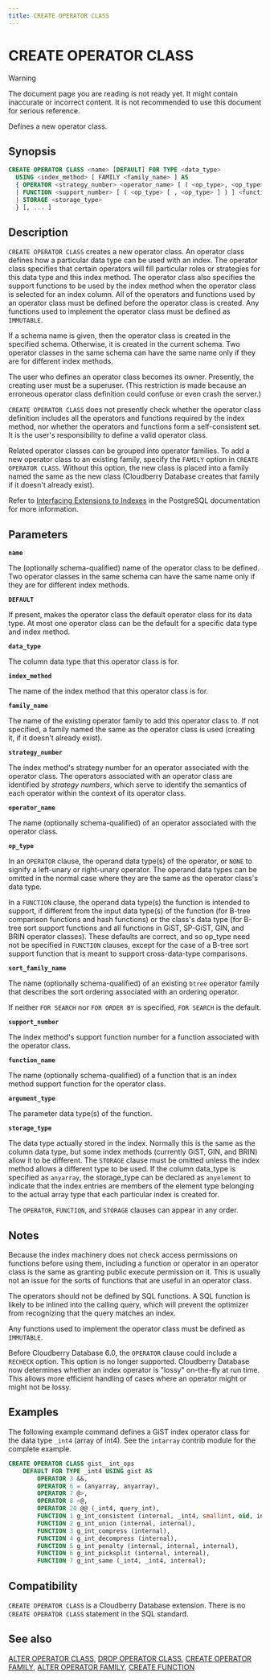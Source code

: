 ```yaml
---
title: CREATE OPERATOR CLASS
---
```


# CREATE OPERATOR CLASS

> [!WARNING]
> The document page you are reading is not ready yet. It might contain inaccurate or incorrect content. It is not recommended to use this document for serious reference.

Defines a new operator class.

## Synopsis

```sql
CREATE OPERATOR CLASS <name> [DEFAULT] FOR TYPE <data_type>  
  USING <index_method> [ FAMILY <family_name> ] AS 
  { OPERATOR <strategy_number> <operator_name> [ ( <op_type>, <op_type> ) ] [ FOR SEARCH | FOR ORDER BY <sort_family_name> ]
  | FUNCTION <support_number> [ ( <op_type> [ , <op_type> ] ) ] <function_name> (<argument_type> [, ...] )
  | STORAGE <storage_type>
  } [, ... ]
```

## Description

`CREATE OPERATOR CLASS` creates a new operator class. An operator class defines how a particular data type can be used with an index. The operator class specifies that certain operators will fill particular roles or strategies for this data type and this index method. The operator class also specifies the support functions to be used by the index method when the operator class is selected for an index column. All of the operators and functions used by an operator class must be defined before the operator class is created. Any functions used to implement the operator class must be defined as `IMMUTABLE`.

If a schema name is given, then the operator class is created in the specified schema. Otherwise, it is created in the current schema. Two operator classes in the same schema can have the same name only if they are for different index methods.

The user who defines an operator class becomes its owner. Presently, the creating user must be a superuser. (This restriction is made because an erroneous operator class definition could confuse or even crash the server.)

`CREATE OPERATOR CLASS` does not presently check whether the operator class definition includes all the operators and functions required by the index method, nor whether the operators and functions form a self-consistent set. It is the user's responsibility to define a valid operator class.

Related operator classes can be grouped into operator families. To add a new operator class to an existing family, specify the `FAMILY` option in `CREATE OPERATOR CLASS`. Without this option, the new class is placed into a family named the same as the new class (Cloudberry Database creates that family if it doesn't already exist).

Refer to [Interfacing Extensions to Indexes](https://www.postgresql.org/docs/12/xindex.html) in the PostgreSQL documentation for more information.

## Parameters

**`name`**

The (optionally schema-qualified) name of the operator class to be defined. Two operator classes in the same schema can have the same name only if they are for different index methods.

**`DEFAULT`**

If present, makes the operator class the default operator class for its data type. At most one operator class can be the default for a specific data type and index method.

**`data_type`**

The column data type that this operator class is for.

**`index_method`**

The name of the index method that this operator class is for.

**`family_name`**

The name of the existing operator family to add this operator class to. If not specified, a family named the same as the operator class is used (creating it, if it doesn't already exist).

**`strategy_number`**

The index method's strategy number for an operator associated with the operator class. The operators associated with an operator class are identified by *strategy numbers*, which serve to identify the semantics of each operator within the context of its operator class.

**`operator_name`**

The name (optionally schema-qualified) of an operator associated with the operator class.

**`op_type`**

In an `OPERATOR` clause, the operand data type(s) of the operator, or `NONE` to signify a left-unary or right-unary operator. The operand data types can be omitted in the normal case where they are the same as the operator class's data type.

In a `FUNCTION` clause, the operand data type(s) the function is intended to support, if different from the input data type(s) of the function (for B-tree comparison functions and hash functions) or the class's data type (for B-tree sort support functions and all functions in GiST, SP-GiST, GIN, and BRIN operator classes). These defaults are correct, and so op_type need not be specified in `FUNCTION` clauses, except for the case of a B-tree sort support function that is meant to support cross-data-type comparisons.

**`sort_family_name`**

The name (optionally schema-qualified) of an existing `btree` operator family that describes the sort ordering associated with an ordering operator.

If neither `FOR SEARCH` nor `FOR ORDER BY` is specified, `FOR SEARCH` is the default.

**`support_number`**

The index method's support function number for a function associated with the operator class.

**`function_name`**

The name (optionally schema-qualified) of a function that is an index method support function for the operator class.

**`argument_type`**

The parameter data type(s) of the function.

**`storage_type`**

The data type actually stored in the index. Normally this is the same as the column data type, but some index methods (currently GiST, GIN, and BRIN) allow it to be different. The `STORAGE` clause must be omitted unless the index method allows a different type to be used. If the column data_type is specified as `anyarray`, the storage_type can be declared as `anyelement` to indicate that the index entries are members of the element type belonging to the actual array type that each particular index is created for.

The `OPERATOR`, `FUNCTION`, and `STORAGE` clauses can appear in any order.

## Notes

Because the index machinery does not check access permissions on functions before using them, including a function or operator in an operator class is the same as granting public execute permission on it. This is usually not an issue for the sorts of functions that are useful in an operator class.

The operators should not be defined by SQL functions. A SQL function is likely to be inlined into the calling query, which will prevent the optimizer from recognizing that the query matches an index.

Any functions used to implement the operator class must be defined as `IMMUTABLE`.

Before Cloudberry Database 6.0, the `OPERATOR` clause could include a `RECHECK` option. This option is no longer supported. Cloudberry Database now determines whether an index operator is "lossy" on-the-fly at run time. This allows more efficient handling of cases where an operator might or might not be lossy.

## Examples

The following example command defines a GiST index operator class for the data type `_int4` (array of int4). See the `intarray` contrib module for the complete example.

```sql
CREATE OPERATOR CLASS gist__int_ops
    DEFAULT FOR TYPE _int4 USING gist AS
        OPERATOR 3 &&,
        OPERATOR 6 = (anyarray, anyarray),
        OPERATOR 7 @>,
        OPERATOR 8 <@,
        OPERATOR 20 @@ (_int4, query_int),
        FUNCTION 1 g_int_consistent (internal, _int4, smallint, oid, internal),
        FUNCTION 2 g_int_union (internal, internal),
        FUNCTION 3 g_int_compress (internal),
        FUNCTION 4 g_int_decompress (internal),
        FUNCTION 5 g_int_penalty (internal, internal, internal),
        FUNCTION 6 g_int_picksplit (internal, internal),
        FUNCTION 7 g_int_same (_int4, _int4, internal);
```

## Compatibility

`CREATE OPERATOR CLASS` is a Cloudberry Database extension. There is no `CREATE OPERATOR CLASS` statement in the SQL standard.

## See also

[ALTER OPERATOR CLASS](/docs/sql-stmts/sql-stmt-alter-operator-class.md), [DROP OPERATOR CLASS](/docs/sql-stmts/sql-stmt-drop-operator-class.md), [CREATE OPERATOR FAMILY](/docs/sql-stmts/sql-stmt-create-operator-family.md), [ALTER OPERATOR FAMILY](/docs/sql-stmts/sql-stmt-alter-operator-family.md), [CREATE FUNCTION](/docs/sql-stmts/sql-stmt-create-function.md)
